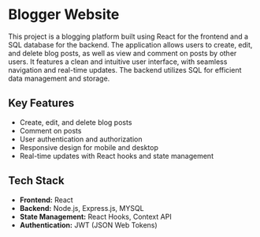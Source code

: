 

<h1>Blogger Website</h1>

<p>This project is a blogging platform built using React for the frontend and a SQL database for the backend. The application allows users to create, edit, and delete blog posts, as well as view and comment on posts by other users. It features a clean and intuitive user interface, with seamless navigation and real-time updates. The backend utilizes SQL for efficient data management and storage.</p>

<h2>Key Features</h2>
<ul>
    <li>Create, edit, and delete blog posts</li>
    <li>Comment on posts</li>
    <li>User authentication and authorization</li>
    <li>Responsive design for mobile and desktop</li>
    <li>Real-time updates with React hooks and state management</li>
</ul>

<h2>Tech Stack</h2>
<ul>
    <li><strong>Frontend:</strong> React</li>
    <li><strong>Backend:</strong> Node.js, Express.js, MYSQL </li>
    <li><strong>State Management:</strong> React Hooks, Context API</li>
    <li><strong>Authentication:</strong> JWT (JSON Web Tokens)</li>
</ul>


</html>
